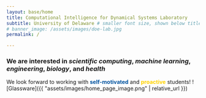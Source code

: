 ```yaml
---
layout: base/home
title: Computational Intelligence for Dynamical Systems Laboratory
subtitle: University of Delaware # smaller font size, shown below title+title2
# banner_image: /assets/images/doe-lab.jpg
permalink: /

---
```




### We are interested in *scientific computing*, *machine learning*, *engineering*, *biology*, and *health*

We look forward to working with <span style="color: #00539F;">**self-motivated**</span> and <span style="color:#FFD200;">**proactive**</span> students!
![Glassware]({{ "assets/images/home_page_image.png" | relative_url }})

